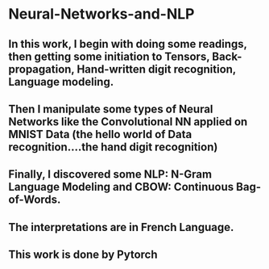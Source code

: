 # Neural-Networks-and-NLP

## In this work, I begin with doing some readings, then getting some initiation to Tensors, Back-propagation, Hand-written digit recognition, Language modeling.
## Then I manipulate some types of Neural Networks like the Convolutional NN applied on MNIST Data (the hello world of Data recognition....the hand digit recognition)
## Finally, I discovered some NLP: N-Gram Language Modeling and CBOW: Continuous Bag-of-Words.
## The interpretations are in French Language.
## This work is done by Pytorch
